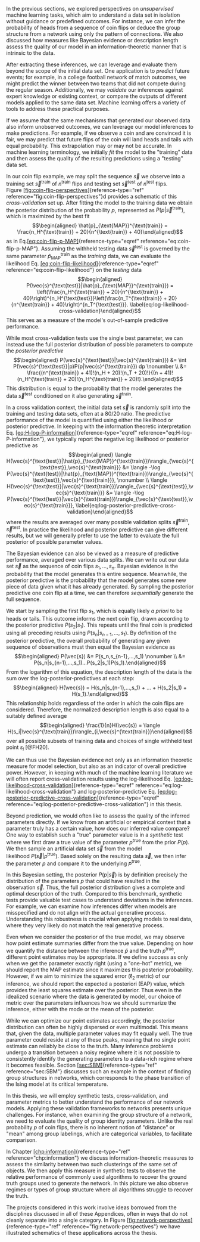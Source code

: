 In the previous sections, we explored perspectives on *unsupervised*
machine learning tasks, which aim to understand a data set in isolation
without guidance or predefined outcomes. For instance, we can infer the
probability of heads from a sequence of coin flips or deduce the group
structure from a network using only the pattern of connections. We also
discussed how measures like Bayesian evidence or description length
assess the quality of our model in an information-theoretic manner that
is intrinsic to the data.

After extracting these inferences, we can leverage and evaluate them
beyond the scope of the initial data set. One application is to
*predict* future events; for example, in a college football network of
match outcomes, we might predict the winner between two teams that did
not compete during the regular season. Additionally, we may *validate*
our inferences against expert knowledge or existing context, or compare
the outputs of different models applied to the same data set. Machine
learning offers a variety of tools to address these practical purposes.

If we assume that the same mechanisms that generated our observed data
also inform unobserved outcomes, we can leverage our model inferences to
make predictions. For example, if we observe a coin and are convinced it
is fair, we may predict that future flips of the coin will land heads
and tails with equal probability. This extrapolation may or may not be
accurate. In machine learning terminology, we initially *fit* the model
to the \"training\" data and then assess the quality of the resulting
predictions using a \"testing\" data set.

In our coin flip example, we may split the sequence $\vec{s}$ we observe
into a training set $\vec{s}^{\text{train}}$ of $n^{\text{train}}$ flips
and testing set $\vec{s}^{\text{test}}$ of $n^{\text{test}}$ flips.
Figure [\[fig:coin-flip-perspectives\]](#fig:coin-flip-perspectives){reference-type="ref"
reference="fig:coin-flip-perspectives"}d provides a schematic of this
*cross-validation* set up. After fitting the model to the training data
we obtain the posterior distribution of the probability $p$, represented
as $P(p|\vec{s}^{\text{train}})$, which is maximized by the best fit
$$\begin{aligned}
    \hat{p}_{\text{MAP}}^{\text{train}} = \frac{n_H^{\text{train}} + 20}{n^{\text{train}} + 40}\end{aligned}$$
as in
Eq.[\[eq:coin-flip-p-MAP\]](#eq:coin-flip-p-MAP){reference-type="eqref"
reference="eq:coin-flip-p-MAP"}. Assuming the withheld testing
data $\vec{s}^{\text{test}}$ is governed by the same
parameter $\hat{p}_{\text{MAP}}^{\text{train}}$ as the *training* data,
we can evaluate the likelihood
Eq. [\[eq:coin-flip-likelihood\]](#eq:coin-flip-likelihood){reference-type="eqref"
reference="eq:coin-flip-likelihood"} on the *testing* data
$$\begin{aligned}
P(\vec{s}^{\text{test}}|\hat{p}_{\text{MAP}}^{\text{train}}) = \left(\frac{n_H^{\text{train}} + 20}{n^{\text{train}} + 40}\right)^{n_H^{\text{test}}}\left(\frac{n_T^{\text{train}} + 20}{n^{\text{train}} + 40}\right)^{n_T^{\text{test}}}. \label{eq:log-likelihood-cross-validation}\end{aligned}$$
This serves as a measure of the model's out-of-sample predictive
performance.

While most cross-validation tests use the single best parameter, we can
instead use the full posterior distribution of possible parameters to
compute the *posterior predictive* $$\begin{aligned}
    P(\vec{s}^{\text{test}}|\vec{s}^{\text{train}}) &= \int P(\vec{s}^{\text{test}}|p)P(p|\vec{s}^{\text{train}}) dp \nonumber \\
    &= \frac{(n^{\text{train}} + 41)!(n_H + 20)!(n_T + 20)!}{(n + 41)!(n_H^{\text{train}} + 20)!(n_H^{\text{train}} + 20)!}.\end{aligned}$$
This distribution is equal to the probability that the model generates
the data $\vec{s}^{\text{test}}$ conditioned on it also
generating $\vec{s}^{\text{train}}$.

In a cross validation context, the initial data set $\vec{s}$ is
randomly split into the training and testing data sets, often at a 80/20
ratio. The predictive performance of the model is quantified using
either the likelihood or posterior predictive. In keeping with the
information theoretic interpretation
Eq. [\[eq:H-log-P-information\]](#eq:H-log-P-information){reference-type="eqref"
reference="eq:H-log-P-information"}, we typically report the negative
log likelihood or posterior predictive as $$\begin{aligned}
    \langle H(\vec{s}^{\text{test}}|\hat{p}_{\text{MAP}}^{\text{train}})\rangle_{\vec{s}^{\text{test}},\vec{s}^{\text{train}}} &= \langle -\log P(\vec{s}^{\text{test}}|\hat{p}_{\text{MAP}}^{\text{train}})\rangle_{\vec{s}^{\text{test}},\vec{s}^{\text{train}}},
    \nonumber \\
    \langle H(\vec{s}^{\text{test}}|\vec{s}^{\text{train}})\rangle_{\vec{s}^{\text{test}},\vec{s}^{\text{train}}} &= \langle -\log P(\vec{s}^{\text{test}}|\vec{s}^{\text{train}})\rangle_{\vec{s}^{\text{test}},\vec{s}^{\text{train}}}, \label{eq:log-posterior-predictive-cross-validation}\end{aligned}$$
where the results are averaged over many possible validation
splits $\vec{s}^{\text{train}},\vec{s}^{\text{test}}$. In practice the
likelihood and posterior predictive can give different results, but we
will generally prefer to use the latter to evaluate the full posterior
of possible parameter values.

The Bayesian evidence can also be viewed as a measure of predictive
performance, averaged over various data splits. We can write out our
data set $\vec{s}$ as the sequence of coin flips $s_1,...,s_n$. Bayesian
evidence is the probability that the model generates this entire
sequence. Meanwhile, the posterior predictive is the probability that
the model generates some new piece of data given what it has already
generated. By sampling the posterior predictive one coin flip at a time,
we can therefore *sequentially* generate the full sequence.

We start by sampling the first flip $s_1$, which is equally likely *a
priori* to be heads or tails. This outcome informs the next coin flip,
drawn according to the posterior predictive $P(s_2|s_1)$. This repeats
until the final coin is predicted using all preceding results
using $P(s_n|s_{n-1},...,s_1)$. By definition of the posterior
predictive, the overall probability of generating any given sequence of
observations must then equal the Bayesian evidence as $$\begin{aligned}
    P(\vec{s}) &= P(s_n,s_{n-1},...,s_1) \nonumber \\
    &= P(s_n|s_{n-1},...,s_1)...P(s_2|s_1)P(s_1).\end{aligned}$$ From
the logarithm of this equation, the description length of the data is
the sum over the log-posterior-predictives at each step:
$$\begin{aligned}
    H(\vec{s}) = H(s_n|s_{n-1},...,s_1) + ... + H(s_2|s_1) + H(s_1).\end{aligned}$$
This relationship holds regardless of the order in which the coin flips
are considered. Therefore, the normalized description length is also
equal to a suitably defined average $$\begin{aligned}
    \frac{1}{n}H(\vec{s}) = \langle H(s_i|\vec{s}^{\text{train}})\rangle_{i,\vec{s}^{\text{train}}}\end{aligned}$$
over all possible subsets of training data and choices of single
withheld test point $s_i$ [@FH20].

We can thus use the Bayesian evidence not only as an information
theoretic measure for model selection, but also as an indicator of
overall predictive power. However, in keeping with much of the machine
learning literature we will often report cross-validation results using
the log-likelihood
Eq. [\[eq:log-likelihood-cross-validation\]](#eq:log-likelihood-cross-validation){reference-type="eqref"
reference="eq:log-likelihood-cross-validation"} and
log-posterior-predictive
Eq. [\[eq:log-posterior-predictive-cross-validation\]](#eq:log-posterior-predictive-cross-validation){reference-type="eqref"
reference="eq:log-posterior-predictive-cross-validation"} in this
thesis.

Beyond prediction, we would often like to assess the quality of the
inferred parameters directly. If we know from an artificial or empirical
context that a parameter truly has a certain value, how does our
inferred value compare? One way to establish such a \"true\" parameter
value is in a *synthetic* test where we first draw a true value of the
parameter $p^{\text{true}}$ from the prior $P(p)$. We then sample an
artificial data set $\vec{s}$ from the model
likelihood $P(\vec{s}|p^{\text{true}})$. Based solely on the resulting
data $\vec{s}$, we then infer the parameter $p$ and compare it to the
underlying $p^{\text{true}}$.

In this Bayesian setting, the posterior $P(p|\vec{s})$ is by definition
precisely the distribution of the parameters $p$ that could have
resulted in the observation $\vec{s}$. Thus, the full posterior
distribution gives a complete and optimal description of the truth.
Compared to this benchmark, synthetic tests provide valuable test cases
to understand deviations in the inferences. For example, we can examine
how inferences differ when models are misspecified and do not align with
the actual generative process. Understanding this robustness is crucial
when applying models to real data, where they very likely do not match
the real generative process.

Even when we consider the posterior of the true model, we may observe
how point estimate summaries differ from the true value. Depending on
how we quantify the distance between the inference $\hat{p}$ and the
truth $p^{\text{true}}$, different point estimates may be appropriate.
If we define success as only when we get the parameter exactly right
(using a \"one-hot\" metric), we should report the MAP estimate since it
maximizes this posterior probability. However, if we aim to minimize the
squared error ($\ell_2$ metric) of our inference, we should report the
expected a posteriori (EAP) value, which provides the least squares
estimate over the posterior. Thus even in the idealized scenario where
the data is generated by model, our choice of metric over the parameters
influences how we should summarize the inference, either with the mode
or the mean of the posterior.

While we can optimize our point estimates accordingly, the posterior
distribution can often be highly dispersed or even multimodal. This
means that, given the data, multiple parameter values may fit equally
well. The true parameter could reside at any of these peaks, meaning
that no single point estimate can reliably be close to the truth. Many
inference problems undergo a transition between a noisy regime where it
is not possible to consistently identify the generating parameters to a
data-rich regime where it becomes feasible.
Section [\[sec:SBM\]](#sec:SBM){reference-type="ref"
reference="sec:SBM"} discusses such an example in the context of finding
group structures in networks, which corresponds to the phase transition
of the Ising model at its critical temperature.

In this thesis, we will employ synthetic tests, cross-validation, and
parameter metrics to better understand the performance of our network
models. Applying these validation frameworks to networks presents unique
challenges. For instance, when examining the group structure of a
network, we need to evaluate the quality of group identity parameters.
Unlike the real probability $p$ of coin flips, there is no inherent
notion of \"distance\" or \"mean\" among group labelings, which are
categorical variables, to facilitate comparison.

In Chapter [\[chp:information\]](#chp:information){reference-type="ref"
reference="chp:information"} we discuss information-theoretic measures
to assess the similarity between two such clusterings of the same set of
objects. We then apply this measure in synthetic tests to observe the
relative performance of commonly used algorithms to recover the ground
truth groups used to generate the network. In this picture we also
observe regimes or types of group structure where all algorithms
struggle to recover the truth.

The projects considered in this work involve ideas borrowed from the
disciplines discussed in all of these Appendices, often in ways that do
not cleanly separate into a single category. In
Figure [\[fig:network-perspectives\]](#fig:network-perspectives){reference-type="ref"
reference="fig:network-perspectives"} we have illustrated schematics of
these applications across the thesis.
